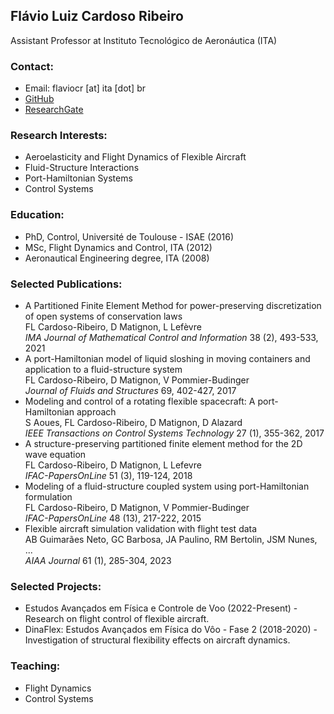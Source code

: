 <h2>Flávio Luiz Cardoso Ribeiro</h2>
<p>Assistant Professor at Instituto Tecnológico de Aeronáutica (ITA)</p>

<h3>Contact:</h3>
<ul>
    <li>Email: flaviocr [at] ita [dot] br</li>
    <li><a href="http://github.com/flavioluiz">GitHub</a></li>
    <li><a href="https://www.researchgate.net/profile/Flavio_Cardoso_Ribeiro">ResearchGate</a></li>
</ul>

<h3>Research Interests:</h3>
<ul>
    <li>Aeroelasticity and Flight Dynamics of Flexible Aircraft</li>
    <li>Fluid-Structure Interactions</li>
    <li>Port-Hamiltonian Systems</li>
    <li>Control Systems</li>
</ul>

<h3>Education:</h3>
<ul>
    <li>PhD, Control, Université de Toulouse - ISAE (2016)</li>
    <li>MSc, Flight Dynamics and Control, ITA (2012)</li>
    <li>Aeronautical Engineering degree, ITA (2008)</li>
</ul>

<h3>Selected Publications:</h3>
<ul>
    <li>A Partitioned Finite Element Method for power-preserving discretization of open systems of conservation laws<br>
        FL Cardoso-Ribeiro, D Matignon, L Lefèvre<br>
        <em>IMA Journal of Mathematical Control and Information</em> 38 (2), 493-533, 2021</li>
    <li>A port-Hamiltonian model of liquid sloshing in moving containers and application to a fluid-structure system<br>
        FL Cardoso-Ribeiro, D Matignon, V Pommier-Budinger<br>
        <em>Journal of Fluids and Structures</em> 69, 402-427, 2017</li>
    <li>Modeling and control of a rotating flexible spacecraft: A port-Hamiltonian approach<br>
        S Aoues, FL Cardoso-Ribeiro, D Matignon, D Alazard<br>
        <em>IEEE Transactions on Control Systems Technology</em> 27 (1), 355-362, 2017</li>
    <li>A structure-preserving partitioned finite element method for the 2D wave equation<br>
        FL Cardoso-Ribeiro, D Matignon, L Lefevre<br>
        <em>IFAC-PapersOnLine</em> 51 (3), 119-124, 2018</li>
    <li>Modeling of a fluid-structure coupled system using port-Hamiltonian formulation<br>
        FL Cardoso-Ribeiro, D Matignon, V Pommier-Budinger<br>
        <em>IFAC-PapersOnLine</em> 48 (13), 217-222, 2015</li>
    <li>Flexible aircraft simulation validation with flight test data<br>
        AB Guimarães Neto, GC Barbosa, JA Paulino, RM Bertolin, JSM Nunes, ...<br>
        <em>AIAA Journal</em> 61 (1), 285-304, 2023</li>
</ul>

<h3>Selected Projects:</h3>
<ul>
    <li>Estudos Avançados em Física e Controle de Voo (2022-Present) - Research on flight control of flexible aircraft.</li>
    <li>DinaFlex: Estudos Avançados em Física do Vôo - Fase 2 (2018-2020) - Investigation of structural flexibility effects on aircraft dynamics.</li>
</ul>

<h3>Teaching:</h3>
<ul>
    <li>Flight Dynamics</li>
    <li>Control Systems</li>
</ul>
